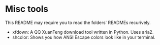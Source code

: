 Misc tools
==========

This README may require you to read the folders' READMEs recurively.

* xfdown: A QQ XuanFeng download tool written in Python. Uses aria2.
* shcolor: Shows you how ANSI Escape colors look like in your terminal.